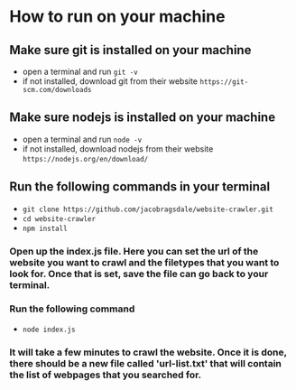 # How to run on your machine
## Make sure git is installed on your machine
- open a terminal and run `git -v`
- if not installed, download git from their website `https://git-scm.com/downloads`
## Make sure nodejs is installed on your machine
- open a terminal and run `node -v`
- if not installed, download nodejs from their website `https://nodejs.org/en/download/`
## Run the following commands in your terminal
- `git clone https://github.com/jacobragsdale/website-crawler.git`
- `cd website-crawler`
- `npm install`
### Open up the index.js file. Here you can set the url of the website you want to crawl and the filetypes that you want to look for. Once that is set, save the file can go back to your terminal.
### Run the following command
- `node index.js`
### It will take a few minutes to crawl the website. Once it is done, there should be a new file called 'url-list.txt' that will contain the list of webpages that you searched for.